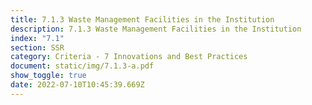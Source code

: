 ```yaml
---
title: 7.1.3 Waste Management Facilities in the Institution
description: 7.1.3 Waste Management Facilities in the Institution
index: "7.1"
section: SSR
category: Criteria - 7 Innovations and Best Practices
document: static/img/7.1.3-a.pdf
show_toggle: true
date: 2022-07-10T10:45:39.669Z
---
```

